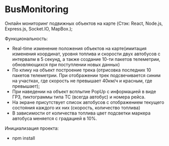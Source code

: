 # BusMonitoring
 Онлайн мониторинг подвижных объектов на карте (Cтэк: React, Node.js, Express.js, Socket.IO, MapBox.);
 
 Функциональность:
- Real-time изменение положения объектов на карте(имитация изменения координат, уровня топлива и скорости двух автобусов с интервалм в 5 секунд, а также создание 10-ти пакетов телеметрии, обновляющихся при поступлении новых данных)
- По клику на объект построение трека (отрисовка последних 10 пакетов телеметрии. При отображении трек подсвечивается синим на участках, где скорость не превышает 40км/ч и красным, где превышает);
- При наведении на объект всплытие PopUp с информацией в виде ГРЗ, пиктограммы типа ТС (всегда автобус) и номера рейса.
- На экране присутствует список автобусов с отображением текущего состояния каждого их них (скорость, количество топлива)
- В зависимости от количества топлива цвет подсветки маркера автобуса меняется с градацией в 10%.

Инициализация проекта:
- npm install

